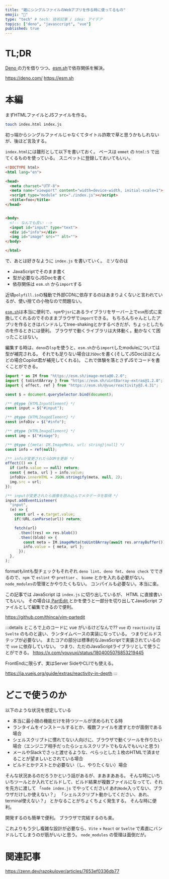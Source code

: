 ```yaml
---
title: "雑にシングルファイルのWebアプリを作る時に使ってるもの"
emoji: "🐉"
type: "tech" # tech: 技術記事 / idea: アイデア
topics: ["deno", "javasccript", "vue"]
published: true
---
```

# TL;DR
[ Deno ](httpe://deno.land) の力を借りつつ、[esm.sh](https://esm.sh/)で依存関係を解決。

https://deno.com/
https://esm.sh

# 本編

まずHTMLファイルとJSファイルを作る。
```sh
touch index.html index.js
```
初っ端からシングルファイルじゃなくてタイトル詐欺で草と思うかもしれないが、後ほど言及する。

`index.html`には雛形として以下を書いておく。
ベースは `emmet` の `html:5` で出てくるものを使っている。
スニペットに登録しておいてもいい。

```html
<!DOCTYPE html>
<html lang="en">

<head>
  <meta charset="UTF-8">
  <meta name="viewport" content="width=device-width, initial-scale=1">
  <script type="module" src="./index.js"></script>
  <title>foo</title>
</head>


<body>
  <!-- なんでも良い -->
  <input id="input" type="text">
  <div id="info"></div>
  <img id="image" src="" alt="">
</body>

</html>
```

で、あとは好きなように `index.js` を書いていく。
ミソなのは

- JavaScriptでそのまま書く
- 型が必要ならJSDocを書く
- 依存関係は `esm.sh` から`import`する

近頃`polyfill.io`の騒動で外部CDNに依存するのはあまりよくないと言われているが、使い捨ての小物なので問題ない。

[`esm.sh`](https://esm.sh)は本当に便利で、`npm`や`jsr`にあるライブラリをサーバー上で`esm`形式に変換してくれるのでそのままブラウザで`import`できる。
もちろんちゃんとしたアプリを作るときはバンドルしてtree-shakingとかするべきだが、ちょっとしたものを作るときには便利。
ブラウザで動くライブラリは大体動く。動かなくて困ったことはない。

編集する時は、`deno`の`lsp`を使うと、`esm.sh`から`import`したmoduleについては型が補完される。
それでも足りない場合は`JSDoc`を書く(そしてJSDocはほとんどの場合Copilot君が補完してくれる)。
これで体験を落とさずJSでコードを書くことができる。

```js
import * as IM from "https://esm.sh/image-meta@0.2.0";
import { toUint8Array } from "https://esm.sh/uint8array-extras@1.2.0";
import { effect, ref } from "https://esm.sh/@vue/reactivity@3.4.31";

const $ = document.querySelector.bind(document);

/** @type {HTMLInputElement} */
const input = $("#input");

/** @type {HTMLImageElement} */
const infoDiv = $("#info");

/** @type {HTMLImageElement} */
const img = $("#image");

/** @type {{meta: IM.ImageMeta, url: string}|null} */
const info = ref(null);

/** infoが変更されたらDOMを更新 */
effect(() => {
  if (info.value == null) return;
  const { meta, url } = info.value;
  infoDiv.innerHTML = JSON.stringify(meta, null, 2);
  img.src = url;
});

/** inputが変更されたら画像を読み込んでメタデータを取得 */
input.addEventListener(
  "input",
  (e) => {
    const url = e.target.value;
    if(!URL.canParse(url)) return;

    fetch(url)
      .then((res) => res.blob())
      .then((blob) => {
        const meta = IM.imageMeta(toUint8Array(await res.arrayBuffer()));
        info.value = { meta, url };
      });
  },
);
```

formatもlintも型チェックもそれぞれ `deno lint`、`deno fmt`、`deno check` でできるので、`npm` で `eslint` や `prettier` 、 `biome` とかを入れる必要がない。
`node_modules`の管理とかやりたくもない。
コンパイルも必要ない。本当に楽。

この記事では JavaScript は `index.js` に切り出しているが、 HTML に直接書いてもいい。
その場合は[ PartEdit ](https://github.com/thinca/vim-partedit) とかを使うと一部分を切り出してJavaScript ファイルとして編集できるので便利。

https://github.com/thinca/vim-partedit

:::details ところで上のコードに vue がいるけどなんで??
`vue` の `reactivity` は `Svelte` のものと違い、ランタイムベースの実装になっている。
つまりビルドステップが必要ない。
またコアの部分は標準的なJavaScriptで実装されているので `vue` に依存していない。
つまり、ただのJavaScriptライブラリとして使うことができる。
https://x.com/youyuxi/status/1804005076853219445

FrontEndに限らず、実はServer SideやCLIでも使える。

https://ja.vuejs.org/guide/extras/reactivity-in-depth
:::

# どこで使うのか
以下のような状況を想定している
- 本当に最小限の機能だけを持つツールが求められてる時
- ランタイムをインストールするとか、複数ファイルを渡すとかが面倒である場合
- シェルスクリプトに慣れてない人向けに、ブラウザで動くツールを作りたい場合（エンジニア相手だったらシェルスクリプトでもなんでもいいと思う)
- メールやSlackでさっと渡せるような、ぺらっとした１枚のHTMLで済ませることが望ましいとされている場合
- ビルドとかテストとか必要ない（し、やりたくない）場合

そんな状況あるのだろうかという話があるが、まあまあある。
そんな時にいちいちツールとか入れてビルドして、ビルド結果が複数ファイルになってて、それを先方に渡して
「`node index.js` でやってください! あれ`Node`入ってない、ブラウザだけしか使えない？」
「シェルスクリプト動かしてください、あれ、terminal使えない？」
とかなることがちょくちょく発生する。
そんな時に便利。

開発するのも簡単で便利。
ブラウザで完結するのも楽。

これよりもう少し複雑な設計が必要なら、`Vite` + `React` or `Svelte` で素直にバンドルしてしまうのが筋がいいと思う。
`node_modules` の管理は面倒だが。

# 関連記事
https://zenn.dev/razokulover/articles/7653ef0336db77
